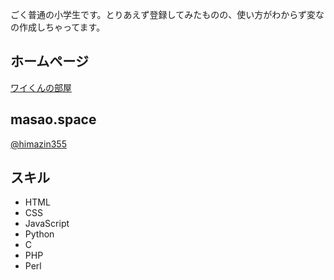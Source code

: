 ごく普通の小学生です。とりあえず登録してみたものの、使い方がわからず変なの作成しちゃってます。
## ホームページ
[ワイくんの部屋](http://himazin355.web.fc2.com)
## masao.space
[@himazin355](https://masao.space/himazin355/)
## スキル　
* HTML
* CSS
* JavaScript
* Python
* C
* PHP
* Perl
